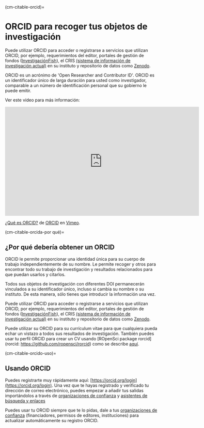 (cm-citable-orcid)=
# ORCID para recoger tus objetos de investigación

Puede utilizar ORCID para acceder o registrarse a servicios que utilizan ORCID, por ejemplo, requerimientos del editor, portales de gestión de fondos ([InvestigaciónFish](https://researchfish.com/)), el CRIS [(sistema de información de investigación actual)](https://en.wikipedia.org/wiki/Current_research_information_system) en su instituto y repositorio de datos como [Zenodo](https://zenodo.org).

ORCID es un acrónimo de 'Open Researcher and Contributor ID'. ORCID es un identificador único de larga duración para usted como investigador, comparable a un número de identificación personal que su gobierno le puede emitir.

Ver este vídeo para más información:
<div class="video-container">
  <iframe src="https://player.vimeo.com/video/97150912" width="640" height="360" frameborder="0" allow="autoplay; fullscreen; picture-in-picture" allowfullscreen></iframe>
  <p><a href="https://vimeo.com/97150912">¿Qué es ORCID?</a> de <a href="https://vimeo.com/orcidvideos">ORCID</a> en <a href="https://vimeo.com">Vimeo</a>.</p>
</div>

(cm-citable-orcida-por qué)=
## ¿Por qué debería obtener un ORCID

ORCID le permite proporcionar una identidad única para su cuerpo de trabajo independientemente de su nombre. Le permite recoger y otros para encontrar todo su trabajo de investigación y resultados relacionados para que puedan usarlos y citarlos.

Todos sus objetos de investigación con diferentes DOI permanecerán vinculados a su identificador único, incluso si cambia su nombre o su instituto. De esta manera, sólo tienes que introducir la información una vez.

Puede utilizar ORCID para acceder o registrarse a servicios que utilizan ORCID, por ejemplo, requerimientos del editor, portales de gestión de fondos ([InvestigaciónFish](https://researchfish.com/)), el CRIS [(sistema de información de investigación actual)](https://en.wikipedia.org/wiki/Current_research_information_system) en su instituto y repositorio de datos como [Zenodo](https://zenodo.org).

Puede utilizar su ORCID para su currículum vitae para que cualquiera pueda echar un vistazo a todos sus resultados de investigación. También puedes usar tu perfil ORCID para crear un CV usando \[ROpenSci package rorcid\](rorcid: https://github.com/ropensci/rorcid) como se describe [aquí](https://discuss.ropensci.org/t/using-rorcid-to-generate-a-website-cv/1806).

(cm-citable-orcido-uso)=
## Usando ORCID

Puedes registrarte muy rápidamente aquí: [https://orcid.org/login](https://orcid.org/login). Una vez que te hayas registrado y verificado tu dirección de correo electrónico, puedes empezar a añadir tus salidas importándolos a través de [organizaciones de confianza](https://support.orcid.org/hc/en-us/articles/360006973893) y [asistentes de búsqueda y enlaces](https://support.orcid.org/hc/en-us/articles/360006973653-Add-works-by-direct-import-from-other-systems)

Puedes usar tu ORCID siempre que te lo pidas, dale a tus [organizaciones de confianza](https://support.orcid.org/hc/en-us/articles/360006973893) (financiadores, permisos de editores, instituciones) para actualizar automáticamente su registro ORCID.

